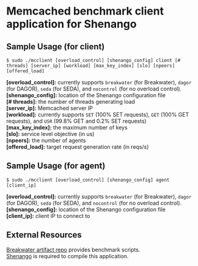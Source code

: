 # Memcached benchmark client application for Shenango

## Sample Usage (for client)
```
$ sudo ./mcclient [overload_control] [shenango_config] client [# threads] [server_ip] [workload] [max_key_index] [slo] [npeers] [offered_load]
```
**[overload\_control]:** currently supports `breakwater` (for Breakwater), `dagor` (for DAGOR), `seda` (for SEDA), and `nocontrol` (for no overload control).\
**[shenango\_config]:** location of the Shenango configuration file\
**[\# threads]:** the number of threads generating load\
**[server\_ip]:** Memcached server IP\
**[workload]:** currently supports `SET` (100\% SET requests), `GET` (100\% GET requests), and `USR` (99.8\% GET and 0.2\% SET requests)\
**[max\_key\_index]:** the maximum number of keys\
**[slo]:** service level objective (in us)\
**[npeers]:** the number of agents\
**[offered\_load]:** target request generation rate (in reqs/s)

## Sample Usage (for agent)
```
$ sudo ./mcclient [overload_control] [shenango_config] agent [client_ip]
```
**[overload\_control]:** currently supports `breakwater` (for Breakwater), `dagor` (for DAGOR), `seda` (for SEDA), and `nocontrol` (for no overload control).\
**[shenango\_config]:** location of the Shenango configuration file\
**[client\_ip]:** client IP to connect to

## External Resources
[Breakwater artifact repo](https://github.com/inhocho89/breakwater-artifact) provides benchmark scripts.\
[Shenango](https://github.com/shenango/caladan) is required to compile this application.

